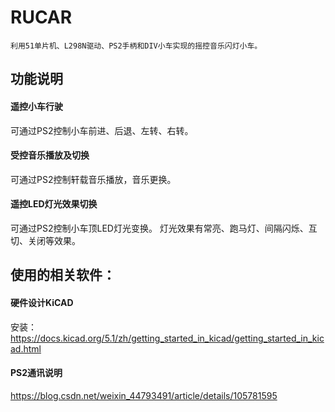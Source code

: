 # RUCAR
    利用51单片机、L298N驱动、PS2手柄和DIV小车实现的摇控音乐闪灯小车。

## 功能说明
#### 遥控小车行驶
可通过PS2控制小车前进、后退、左转、右转。

#### 受控音乐播放及切换
可通过PS2控制轩载音乐播放，音乐更换。

#### 遥控LED灯光效果切换
可通过PS2控制小车顶LED灯光变换。
灯光效果有常亮、跑马灯、间隔闪烁、互切、关闭等效果。

## 使用的相关软件：
#### 硬件设计KiCAD

安装：
https://docs.kicad.org/5.1/zh/getting_started_in_kicad/getting_started_in_kicad.html

#### PS2通讯说明
https://blog.csdn.net/weixin_44793491/article/details/105781595